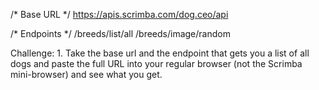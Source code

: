 /* Base URL */
https://apis.scrimba.com/dog.ceo/api

/* Endpoints */
/breeds/list/all
/breeds/image/random

Challenge:
    1. Take the base url and the endpoint that gets you a list of all dogs and paste the full URL into your regular browser (not the Scrimba mini-browser) and see what you get. 
